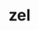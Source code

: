 ---
title: zel
parent: Common Words
last_modified_date: 2021-11-06

word: zel
transcriptions:
  - ˈzɛl
translations:
  - "and"
  - "also"
  - "as well"
  - "with"
etymology:
  From Billzonian `zwel`, from English `as well`.
examples:
  - bzo: "My booka **zel** my shooka owoful [unk](unk) [bea](bea)."
    eng: "My mother **and** my father are not happy."
  - bzo: "I **zel** angerful bea!"
    eng: "I am **also** angry!"
  - bzo: "**Zel** us go."
    eng: "Go **with** us."
---